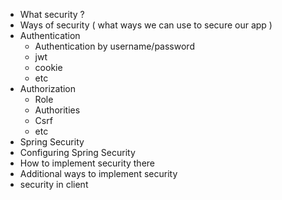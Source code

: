 - What security ?
- Ways of security ( what ways we can use to secure our app )
- Authentication
    - Authentication by username/password
    - jwt
    - cookie
    - etc
- Authorization
    - Role
    - Authorities
    - Csrf
    - etc
- Spring Security
- Configuring Spring Security
- How to implement security there
- Additional ways to implement security 
- security in client
